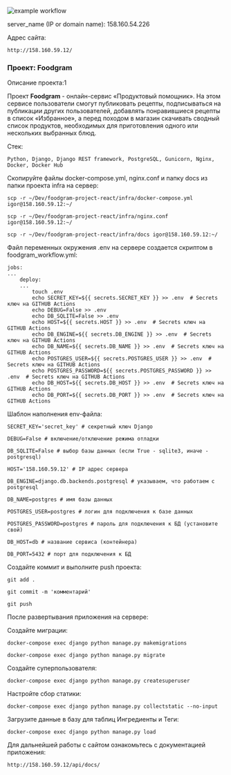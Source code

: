 ![example workflow](https://github.com/igorsgli/foodgram-project-react/actions/workflows/foodgram_workflow.yml/badge.svg)

server_name (IP or domain name): 158.160.54.226

Адрес сайта:
```
http://158.160.59.12/
```

### Проект: Foodgram

Описание проекта:1

Проект **Foodgram** - онлайн-сервис «Продуктовый помощник». На этом сервисе пользователи смогут публиковать рецепты, подписываться на публикации других пользователей, добавлять понравившиеся рецепты в список «Избранное», а перед походом в магазин скачивать сводный список продуктов, необходимых для приготовления одного или нескольких выбранных блюд.


Стек:

```
Python, Django, Django REST framework, PostgreSQL, Gunicorn, Nginx, Docker, Docker Hub
```

Скопируйте файлы docker-compose.yml, nginx.conf и папку docs из папки проекта infra на сервер:

```
scp -r ~/Dev/foodgram-project-react/infra/docker-compose.yml igor@158.160.59.12:~/
```

```
scp -r ~/Dev/foodgram-project-react/infra/nginx.conf igor@158.160.59.12:~/
```

```
scp -r ~/Dev/foodgram-project-react/infra/docs igor@158.160.59.12:~/
```

Файл переменных окружения .env на сервере создается скриптом в foodgram_workflow.yml:

```
jobs:
...
    deploy:
    ...
        touch .env
        echo SECRET_KEY=${{ secrets.SECRET_KEY }} >> .env  # Secrets ключ на GITHUB Actions
        echo DEBUG=False >> .env
        echo DB_SQLITE=False >> .env
        echo HOST=${{ secrets.HOST }} >> .env  # Secrets ключ на GITHUB Actions
        echo DB_ENGINE=${{ secrets.DB_ENGINE }} >> .env  # Secrets ключ на GITHUB Actions
        echo DB_NAME=${{ secrets.DB_NAME }} >> .env  # Secrets ключ на GITHUB Actions
        echo POSTGRES_USER=${{ secrets.POSTGRES_USER }} >> .env  # Secrets ключ на GITHUB Actions
        echo POSTGRES_PASSWORD=${{ secrets.POSTGRES_PASSWORD }} >> .env  # Secrets ключ на GITHUB Actions
        echo DB_HOST=${{ secrets.DB_HOST }} >> .env  # Secrets ключ на GITHUB Actions
        echo DB_PORT=${{ secrets.DB_PORT }} >> .env  # Secrets ключ на GITHUB Actions
```

Шаблон наполнения env-файла:

```
SECRET_KEY='secret_key' # секретный ключ Django
```

```
DEBUG=False # включение/отключение режима отладки
```

```
DB_SQLITE=False # выбор базы данных (если True - sqlite3, иначе - postgresql)
```

```
HOST='158.160.59.12' # IP адрес сервера
```

```
DB_ENGINE=django.db.backends.postgresql # указываем, что работаем с postgresql
```

```
DB_NAME=postgres # имя базы данных
```

```
POSTGRES_USER=postgres # логин для подключения к базе данных
```

```
POSTGRES_PASSWORD=postgres # пароль для подключения к БД (установите свой)
```

```
DB_HOST=db # название сервиса (контейнера)
```

```
DB_PORT=5432 # порт для подключения к БД
```

Создайте коммит и выполните push проекта:

```
git add .
```

```
git commit -m 'комментарий'
```

```
git push
```

После развертывания приложения на сервере:

Создайте миграции:

```
docker-compose exec django python manage.py makemigrations
```

```
docker-compose exec django python manage.py migrate
```

Создайте суперпользователя:

```
docker-compose exec django python manage.py createsuperuser
```

Настройте сбор статики:

```
docker-compose exec django python manage.py collectstatic --no-input
```

Загрузите данные в базу для таблиц Ингредиенты и Теги:

```
docker-compose exec django python manage.py load
```

Для дальнейшей работы с сайтом ознакомьтесь с документацией приложения:

```
http://158.160.59.12/api/docs/
```

